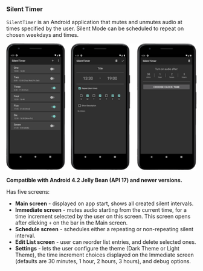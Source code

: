 ### **Silent Timer**
`SilentTimer` is an Android application that mutes and unmutes audio at times specified by the user. Silent Mode can be scheduled to repeat on chosen weekdays and times.

![](https://github.com/llisaeva/Silent-Timer/blob/remade/demo-img/demo_screenshot.png)


__Compatible with Android 4.2 Jelly Bean (API 17) and newer versions.__

Has five screens: 
+ __Main screen__ - displayed on app start, shows all created silent intervals.
+ __Immediate screen__ - mutes audio starting from the current time, for a time increment selected by the user on this screen. This screen opens after clicking `+` on the bar in the Main screen.
+ __Schedule screen__ - schedules either a repeating or non-repeating silent interval.
+ __Edit List screen__ - user can reorder list entries, and delete selected ones.
+ __Settings__ - lets the user configure the theme (Dark Theme or Light Theme), the time increment choices displayed on the Immediate screen (defaults are 30 minutes, 1 hour, 2 hours, 3 hours), and debug options.
